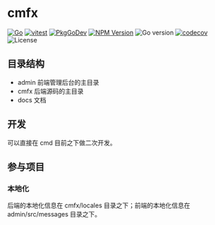 # cmfx

[![Go](https://github.com/issue9/cmfx/actions/workflows/go.yml/badge.svg)](https://github.com/issue9/cmfx/actions/workflows/go.yml)
[![vitest](https://github.com/issue9/cmfx/actions/workflows/vitest.yml/badge.svg)](https://github.com/issue9/cmfx/actions/workflows/vitest.yml)
[![PkgGoDev](https://pkg.go.dev/badge/github.com/issue9/cmfx)](https://pkg.go.dev/github.com/issue9/cmfx)
[![NPM Version](https://img.shields.io/npm/v/%40cmfx%2Fadmin)](https://www.npmjs.com/package/@cmfx/admin)
![Go version](https://img.shields.io/github/go-mod/go-version/issue9/cmfx)
[![codecov](https://codecov.io/gh/issue9/cmfx/graph/badge.svg?token=D5y3FOJk8A)](https://codecov.io/gh/issue9/cmfx)
![License](https://img.shields.io/github/license/issue9/cmfx)

## 目录结构

- admin 前端管理后台的主目录
- cmfx 后端源码的主目录
- docs 文档

## 开发

可以直接在 cmd 目前之下做二次开发。

## 参与项目

### 本地化

后端的本地化信息在 cmfx/locales 目录之下；前端的本地化信息在 admin/src/messages 目录之下。
